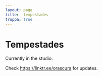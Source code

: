 ```yaml
---
layout: page
title:  tempestades
truppa: true
---
```


# Tempestades

Currently in the studio.

Check <a href="https://linktr.ee/orascura" target="_blank">https://linktr.ee/orascura</a> for updates.